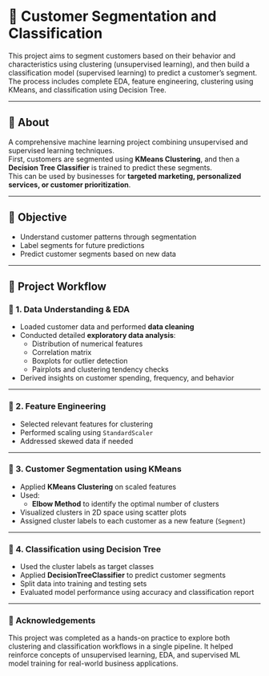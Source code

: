 # 👥 Customer Segmentation and Classification

This project aims to segment customers based on their behavior and characteristics using clustering (unsupervised learning), and then build a classification model (supervised learning) to predict a customer’s segment. The process includes complete EDA, feature engineering, clustering using KMeans, and classification using Decision Tree.

---

## 🧾 About

A comprehensive machine learning project combining unsupervised and supervised learning techniques.  
First, customers are segmented using **KMeans Clustering**, and then a **Decision Tree Classifier** is trained to predict these segments.  
This can be used by businesses for **targeted marketing, personalized services, or customer prioritization**.

---

## 📌 Objective

- Understand customer patterns through segmentation
- Label segments for future predictions
- Predict customer segments based on new data

---

## 🧠 Project Workflow

### 🔹 1. Data Understanding & EDA

- Loaded customer data and performed **data cleaning**
- Conducted detailed **exploratory data analysis**:
  - Distribution of numerical features
  - Correlation matrix
  - Boxplots for outlier detection
  - Pairplots and clustering tendency checks
- Derived insights on customer spending, frequency, and behavior

---

### 🔹 2. Feature Engineering

- Selected relevant features for clustering 
- Performed scaling using `StandardScaler`
- Addressed skewed data if needed

---

### 🔹 3. Customer Segmentation using KMeans

- Applied **KMeans Clustering** on scaled features
- Used:
  - **Elbow Method** to identify the optimal number of clusters
- Visualized clusters in 2D space using scatter plots
- Assigned cluster labels to each customer as a new feature (`Segment`)

---

### 🔹 4. Classification using Decision Tree

- Used the cluster labels as target classes
- Applied **DecisionTreeClassifier** to predict customer segments
- Split data into training and testing sets
- Evaluated model performance using accuracy and classification report


---

### 🙌 Acknowledgements
This project was completed as a hands-on practice to explore both clustering and classification workflows in a single pipeline. It helped reinforce concepts of unsupervised learning, EDA, and supervised ML model training for real-world business applications.
